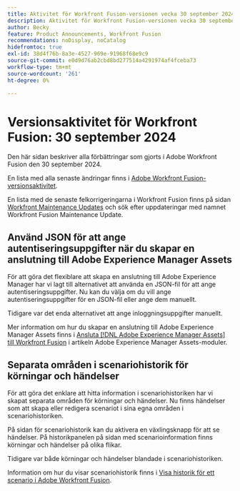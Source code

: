```yaml
---
title: Aktivitet för Workfront Fusion-versionen vecka 30 september 2024
description: Aktivitet för Workfront Fusion-versionen vecka 30 september 2024
author: Becky
feature: Product Announcements, Workfront Fusion
recommendations: noDisplay, noCatalog
hidefromtoc: true
exl-id: 38d4f76b-8a3e-4527-969e-91968f68e9c9
source-git-commit: e0d9d76ab2cbd8bd277514a4291974af4fceba73
workflow-type: tm+mt
source-wordcount: '261'
ht-degree: 0%

---
```


# Versionsaktivitet för Workfront Fusion: 30 september 2024

Den här sidan beskriver alla förbättringar som gjorts i Adobe Workfront Fusion den 30 september 2024.

En lista med alla senaste ändringar finns i [Adobe Workfront Fusion-versionsaktivitet](/help/workfront-fusion/fusion-product-releases/fusion-release-activity.md).

En lista med de senaste felkorrigeringarna i Workfront Fusion finns på sidan [Workfront Maintenance Updates](https://experienceleague.adobe.com/docs/workfront-known-issues/releases/current-updates.html) och sök efter uppdateringar med namnet Workfront Fusion Maintenance Update.

## Använd JSON för att ange autentiseringsuppgifter när du skapar en anslutning till Adobe Experience Manager Assets

För att göra det flexiblare att skapa en anslutning till Adobe Experience Manager har vi lagt till alternativet att använda en JSON-fil för att ange autentiseringsuppgifter. Nu kan du välja om du vill ange autentiseringsuppgifter för en JSON-fil eller ange dem manuellt.

Tidigare var det enda alternativet att ange inloggningsuppgifter manuellt.

Mer information om hur du skapar en anslutning till Adobe Experience Manager Assets finns i [Ansluta [!DNL Adobe Experience Manager Assets] till Workfront Fusion](/help/workfront-fusion/references/apps-and-modules/adobe-connectors/aem-assets-modules.md#connect-adobe-experience-manager-assets-to-workfront-fusion) i artikeln Adobe Experience Manager Assets-moduler.

## Separata områden i scenariohistorik för körningar och händelser

För att göra det enklare att hitta information i scenariohistoriken har vi skapat separata områden för körningar och händelser. Nu finns händelser som att skapa eller redigera scenariot i sina egna områden i scenariohistoriken.

På sidan för scenariohistorik kan du aktivera en växlingsknapp för att se händelser. På historikpanelen på sidan med scenarioinformation finns körningar och händelser på olika flikar.

Tidigare var både körningar och händelser blandade i scenariohistoriken.

Information om hur du visar scenariohistorik finns i [Visa historik för ett scenario i Adobe Workfront Fusion](/help/workfront-fusion/manage-scenarios/view-scenario-execution-history.md).
